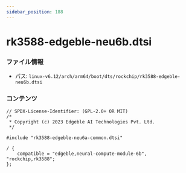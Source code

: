 ```yaml
---
sidebar_position: 188
---
```

# rk3588-edgeble-neu6b.dtsi

### ファイル情報

- パス: `linux-v6.12/arch/arm64/boot/dts/rockchip/rk3588-edgeble-neu6b.dtsi`

### コンテンツ

```dtsi
// SPDX-License-Identifier: (GPL-2.0+ OR MIT)
/*
 * Copyright (c) 2023 Edgeble AI Technologies Pvt. Ltd.
 */

#include "rk3588-edgeble-neu6a-common.dtsi"

/ {
	compatible = "edgeble,neural-compute-module-6b", "rockchip,rk3588";
};

```
